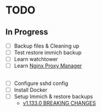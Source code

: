 # TODO

## In Progress
* [ ] Backup files & Cleaning up
* [ ] Test restore immich backup
* [ ] Learn watchtower
* [ ] Learn [Nginx Proxy Manager](https://github.com/NginxProxyManager/nginx-proxy-manager)

##
* [ ] Configure sshd config
* [ ] Install Docker
* [ ] Setup Immich & restore backups
	- [v1.133.0 BREAKING CHANGES](https://github.com/immich-app/immich/releases/tag/v1.133.0)
